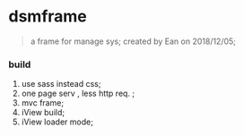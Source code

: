 # dsmframe

> a frame for manage sys;
> created by Ean on 2018/12/05;

### build 
1. use sass instead css;
2. one page serv , less http req. ;
3. mvc frame;
4. iView build;
5. iView loader mode;


